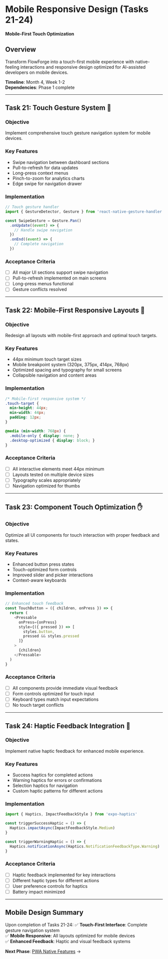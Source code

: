 # Mobile Responsive Design (Tasks 21-24)
**Mobile-First Touch Optimization**

## Overview
Transform FlowForge into a touch-first mobile experience with native-feeling interactions and responsive design optimized for AI-assisted developers on mobile devices.

**Timeline**: Month 4, Week 1-2  
**Dependencies**: Phase 1 complete  

---

## Task 21: Touch Gesture System 📱

### Objective
Implement comprehensive touch gesture navigation system for mobile devices.

### Key Features
- Swipe navigation between dashboard sections
- Pull-to-refresh for data updates
- Long-press context menus
- Pinch-to-zoom for analytics charts
- Edge swipe for navigation drawer

### Implementation
```typescript
// Touch gesture handler
import { GestureDetector, Gesture } from 'react-native-gesture-handler'

const SwipeGesture = Gesture.Pan()
  .onUpdate((event) => {
    // Handle swipe navigation
  })
  .onEnd((event) => {
    // Complete navigation
  })
```

### Acceptance Criteria
- [ ] All major UI sections support swipe navigation
- [ ] Pull-to-refresh implemented on main screens
- [ ] Long-press menus functional
- [ ] Gesture conflicts resolved

---

## Task 22: Mobile-First Responsive Layouts 📐

### Objective
Redesign all layouts with mobile-first approach and optimal touch targets.

### Key Features
- 44px minimum touch target sizes
- Mobile breakpoint system (320px, 375px, 414px, 768px)
- Optimized spacing and typography for small screens
- Collapsible navigation and content areas

### Implementation
```css
/* Mobile-first responsive system */
.touch-target {
  min-height: 44px;
  min-width: 44px;
  padding: 12px;
}

@media (min-width: 768px) {
  .mobile-only { display: none; }
  .desktop-optimized { display: block; }
}
```

### Acceptance Criteria
- [ ] All interactive elements meet 44px minimum
- [ ] Layouts tested on multiple device sizes
- [ ] Typography scales appropriately
- [ ] Navigation optimized for thumbs

---

## Task 23: Component Touch Optimization ✋

### Objective
Optimize all UI components for touch interaction with proper feedback and states.

### Key Features
- Enhanced button press states
- Touch-optimized form controls
- Improved slider and picker interactions
- Context-aware keyboards

### Implementation
```typescript
// Enhanced touch feedback
const TouchButton = ({ children, onPress }) => {
  return (
    <Pressable
      onPress={onPress}
      style={({ pressed }) => [
        styles.button,
        pressed && styles.pressed
      ]}
    >
      {children}
    </Pressable>
  )
}
```

### Acceptance Criteria
- [ ] All components provide immediate visual feedback
- [ ] Form controls optimized for touch input
- [ ] Keyboard types match input expectations
- [ ] No touch target conflicts

---

## Task 24: Haptic Feedback Integration 📳

### Objective
Implement native haptic feedback for enhanced mobile experience.

### Key Features
- Success haptics for completed actions
- Warning haptics for errors or confirmations
- Selection haptics for navigation
- Custom haptic patterns for different actions

### Implementation
```typescript
import { Haptics, ImpactFeedbackStyle } from 'expo-haptics'

const triggerSuccessHaptic = () => {
  Haptics.impactAsync(ImpactFeedbackStyle.Medium)
}

const triggerWarningHaptic = () => {
  Haptics.notificationAsync(Haptics.NotificationFeedbackType.Warning)
}
```

### Acceptance Criteria
- [ ] Haptic feedback implemented for key interactions
- [ ] Different haptic types for different actions
- [ ] User preference controls for haptics
- [ ] Battery impact minimized

---

## Mobile Design Summary

Upon completion of Tasks 21-24:
✅ **Touch-First Interface**: Complete gesture navigation system  
✅ **Mobile Responsive**: All layouts optimized for mobile devices  
✅ **Enhanced Feedback**: Haptic and visual feedback systems  

**Next Phase**: [PWA Native Features](./02_pwa_native_features.md) →